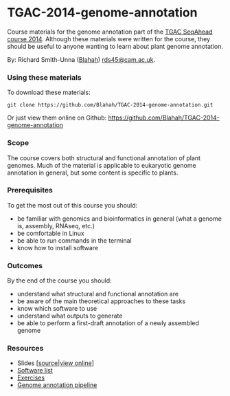 TGAC-2014-genome-annotation
===========================

Course materials for the genome annotation part of the [TGAC SeqAhead course 2014](http://www.tgac.ac.uk/seqahead-challenges-for-plant-researchers/). Although these materials were written for the course, they should be useful to anyone wanting to learn about plant genome annotation.

By: Richard Smith-Unna ([Blahah](Https://github.com/Blahah)) <rds45@cam.ac.uk>.

### Using these materials

To download these materials:

```
git clone https://github.com/Blahah/TGAC-2014-genome-annotation.git
```

Or just view them online on Github: https://github.com/Blahah/TGAC-2014-genome-annotation

### Scope

The course covers both structural and functional annotation of plant genomes. Much of the material is applicable to eukaryotic genome annotation in general, but some content is specific to plants.

### Prerequisites

To get the most out of this course you should:

- be familiar with genomics and bioinformatics in general (what a genome is, assembly, RNAseq, etc.)
- be comfortable in Linux
- be able to run commands in the terminal
- know how to install software

### Outcomes

By the end of the course you should:

- understand what structural and functional annotation are
- be aware of the main theoretical approaches to these tasks
- know which software to use
- understand what outputs to generate
- be able to perform a first-draft annotation of a newly assembled genome

### Resources

- Slides \[[source](talk)|[view online](https://slides.com/richardsmith-unna/annotating-plant-genomes)\]
- [Software list](https://github.com/Blahah/TGAC-2014-genome-annotation/wiki/Software-list)
- [Exercises](exercises)
- [Genome annotation pipeline](https://github.com/Blahah/TGAC-2014-genome-annotation/wiki/Annotation-pipeline)
